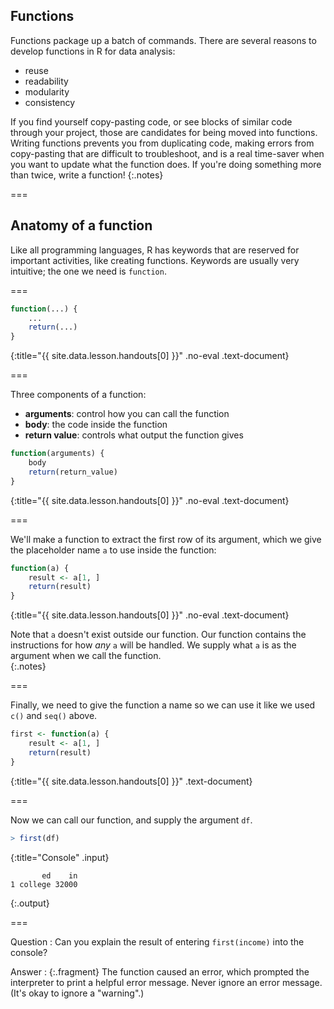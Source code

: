 ---
---

## Functions

Functions package up a batch of commands. There are several reasons to develop
functions in R for data analysis:

- reuse
- readability
- modularity
- consistency

If you find yourself copy-pasting code, or see blocks of similar code through your
project, those are candidates for being moved into functions.  Writing functions
prevents you from duplicating code, making errors from copy-pasting that are difficult
to troubleshoot, and is a real time-saver when you want to update what the function
does.  If you're doing something more than twice, write a function!
{:.notes}

===

## Anatomy of a function

Like all programming languages, R has keywords that are reserved for important
activities, like creating functions.  Keywords are usually very intuitive; the
one we need is `function`.

===



~~~r
function(...) {
    ...
    return(...)
}
~~~
{:title="{{ site.data.lesson.handouts[0] }}" .no-eval .text-document}


===

Three components of a function:

- __arguments__: control how you can call the function
- __body__: the code inside the function
- __return value__: controls what output the function gives



~~~r
function(arguments) {
    body
    return(return_value)
}
~~~
{:title="{{ site.data.lesson.handouts[0] }}" .no-eval .text-document}


===

We'll make a function to extract the first row of its argument, which we give the
placeholder name `a` to use inside the function:



~~~r
function(a) {
    result <- a[1, ]
    return(result)
}
~~~
{:title="{{ site.data.lesson.handouts[0] }}" .no-eval .text-document}


Note that `a` doesn't exist outside our function.  Our function contains
the instructions for how _any_ `a` will be handled.  We supply what `a` is as the
argument when we call the function.  
{:.notes}

===

Finally, we need to give the function a name so we can use it like we used `c()`
and `seq()` above.



~~~r
first <- function(a) {
    result <- a[1, ]
    return(result)
}
~~~
{:title="{{ site.data.lesson.handouts[0] }}" .text-document}


===

Now we can call our function, and supply the argument `df`.  



~~~r
> first(df)
~~~
{:title="Console" .input}


~~~
       ed    in
1 college 32000
~~~
{:.output}


===

Question
: Can you explain the result of entering `first(income)` into the console?

Answer
: {:.fragment} The function caused an error, which prompted the interpreter to
print a helpful error message. Never ignore an error message. (It's okay to
ignore a "warning".)
